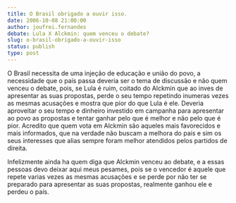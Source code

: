 ```yaml
---
title: O Brasil obrigado a ouvir isso.
date: 2006-10-08 21:00:00
author: joufrei.fernandes
debate: Lula X Alckmin: quem venceu o debate?
slug: o-brasil-obrigado-a-ouvir-isso
status: publish 
type: post
---
```


O Brasil necessita de uma injeção de educação e união do povo, a necessidade que o país passa deveria ser o tema de discussão e não quem venceu o debate, pois, se Lula é ruim, coitado do Alckmin que ao inves de apresentar as suas propostas, perde o seu tempo repetindo inumeras vezes as mesmas acusações e mostra que pior do que Lula é ele. Deveria aproveitar o seu tempo e dinheiro investido em campanha para apresentar ao povo as propostas e tentar ganhar pelo que é melhor e não pelo que é pior. Acredito que quem vota em Alckmin são aqueles mais favorecidos e mais informados, que na verdade não buscam a melhora do pais e sim os seus interesses que alias sempre foram melhor atendidos pelos partidos de direita.


Infelizmente ainda ha quem diga que Alckmin venceu ao debate, e a essas pessoas devo deixar aqui meus pesames, pois se o vencedor é aquele que repete varias vezes as mesmas acusações e se perde por não ter se preparado para apresentar as suas propostas, realmente ganhou ele e perdeu o país. 


